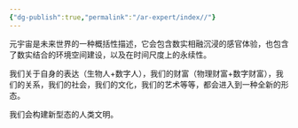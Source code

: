 ```yaml
---
{"dg-publish":true,"permalink":"/ar-expert/index//"}
---
```



元宇宙是未来世界的一种概括性描述，它会包含数实相融沉浸的感官体验，也包含了数实结合的环境空间建设，以及在时间尺度上的永续性。

我们关于自身的表达（生物人+数字人），我们的财富（物理财富+数字财富），我们的关系，我们的社会，我们的文化，我们的艺术等等，都会进入到一种全新的形态。

我们会构建新型态的人类文明。